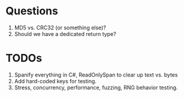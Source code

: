 # Questions
1. MD5 vs. CRC32 (or something else)?
1. Should we have a dedicated return type?


# TODOs
1. Spanify everything in C#, ReadOnlySpan<char> to clear up text vs. bytes
1. Add hard-coded keys for testing.
1. Stress, concurrency, performance, fuzzing, RNG behavior testing.
